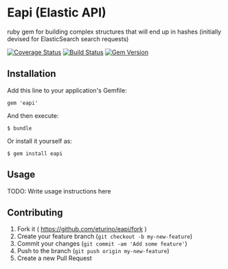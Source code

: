 # Eapi (Elastic API)

ruby gem for building complex structures that will end up in hashes (initially devised for ElasticSearch search requests)

[![Coverage Status](https://coveralls.io/repos/eturino/eapi/badge.png)](https://coveralls.io/r/eturino/eapi)
[![Build Status](https://travis-ci.org/eturino/eapi.svg?branch=master)](https://travis-ci.org/eturino/eapi)
[![Gem Version](https://badge.fury.io/rb/eapi.svg)](http://badge.fury.io/rb/eapi)

## Installation

Add this line to your application's Gemfile:

    gem 'eapi'

And then execute:

    $ bundle

Or install it yourself as:

    $ gem install eapi

## Usage

TODO: Write usage instructions here

## Contributing

1. Fork it ( https://github.com/eturino/eapi/fork )
2. Create your feature branch (`git checkout -b my-new-feature`)
3. Commit your changes (`git commit -am 'Add some feature'`)
4. Push to the branch (`git push origin my-new-feature`)
5. Create a new Pull Request
